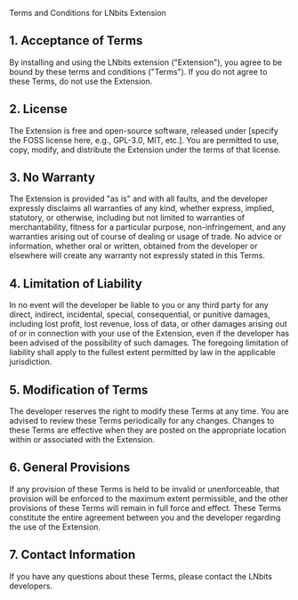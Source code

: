  Terms and Conditions for LNbits Extension

## 1. Acceptance of Terms

By installing and using the LNbits extension ("Extension"), you agree to be bound by these terms and conditions ("Terms"). If you do not agree to these Terms, do not use the Extension.

## 2. License

The Extension is free and open-source software, released under [specify the FOSS license here, e.g., GPL-3.0, MIT, etc.]. You are permitted to use, copy, modify, and distribute the Extension under the terms of that license.

## 3. No Warranty

The Extension is provided "as is" and with all faults, and the developer expressly disclaims all warranties of any kind, whether express, implied, statutory, or otherwise, including but not limited to warranties of merchantability, fitness for a particular purpose, non-infringement, and any warranties arising out of course of dealing or usage of trade. No advice or information, whether oral or written, obtained from the developer or elsewhere will create any warranty not expressly stated in this Terms.

## 4. Limitation of Liability

In no event will the developer be liable to you or any third party for any direct, indirect, incidental, special, consequential, or punitive damages, including lost profit, lost revenue, loss of data, or other damages arising out of or in connection with your use of the Extension, even if the developer has been advised of the possibility of such damages. The foregoing limitation of liability shall apply to the fullest extent permitted by law in the applicable jurisdiction.

## 5. Modification of Terms

The developer reserves the right to modify these Terms at any time. You are advised to review these Terms periodically for any changes. Changes to these Terms are effective when they are posted on the appropriate location within or associated with the Extension.

## 6. General Provisions

If any provision of these Terms is held to be invalid or unenforceable, that provision will be enforced to the maximum extent permissible, and the other provisions of these Terms will remain in full force and effect. These Terms constitute the entire agreement between you and the developer regarding the use of the Extension.

## 7. Contact Information

If you have any questions about these Terms, please contact the LNbits developers.
